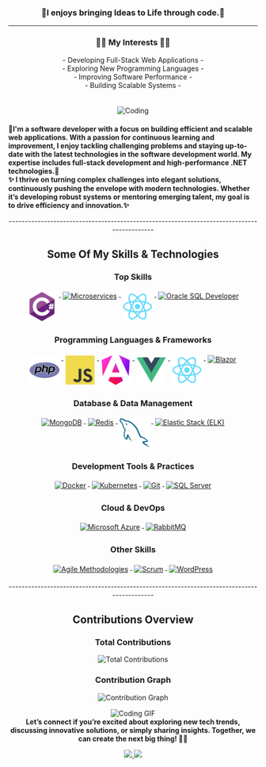 <div align="center">
  <h3>🚀I enjoys bringing Ideas to Life through code.🚀</h3>
  <hr/>
  <h3>👨‍💻 My Interests 👨‍💻</h3>
<p align="center">
- Developing Full-Stack Web Applications - 
  <br>
- Exploring New Programming Languages - 
  <br>
- Improving Software Performance - 
  <br>
- Building Scalable Systems - 
</p>
  <img height="200" style="margin:20px" src="https://media.giphy.com/media/qgQUggAC3Pfv687qPC/giphy.gif" alt="Coding">
</div>

<b align="center">
  🔧I'm a software developer with a focus on building efficient and scalable web applications. With a passion for continuous learning and improvement, I enjoy tackling challenging problems and staying up-to-date with the latest technologies in the software development world. My expertise includes full-stack development and high-performance .NET technologies.🔧
  <br>
  ✨ I thrive on turning complex challenges into elegant solutions, continuously pushing the envelope with modern technologies. Whether it’s developing robust systems or mentoring emerging talent, my goal is to drive efficiency and innovation.✨
</b>

<p align="center">
-------------------------------------------------------------------------------------------
</p>

<h2 align="center">Some Of My Skills & Technologies</h2>

<h3 align="center">Top Skills</h3>
<p align="center">
  <a href="https://docs.microsoft.com/en-us/dotnet/csharp/">
    <img src="https://raw.githubusercontent.com/devicons/devicon/master/icons/csharp/csharp-original.svg" height="60px" alt="C#" style="vertical-align:top; margin:4px;">
  </a>
  <a href="https://microservices.io/">
    <img src="https://www.vectorlogo.zone/logos/microservices/microservices-ar21.svg" height="60px" alt="Microservices" style="vertical-align:top; margin:4px;">
  </a>
  <a href="https://reactjs.org/">
    <img src="https://raw.githubusercontent.com/devicons/devicon/master/icons/react/react-original.svg" height="60px" alt="React.js" style="vertical-align:top; margin:4px;">
  </a>
  <a href="https://www.oracle.com/database/technologies/">
    <img src="https://www.vectorlogo.zone/logos/oracle/oracle-ar21.svg" height="60px" alt="Oracle SQL Developer" style="vertical-align:top; margin:4px;">
  </a>
</p>

<h3 align="center">Programming Languages & Frameworks</h3>
<p align="center">
  <a href="https://www.php.net/">
    <img src="https://raw.githubusercontent.com/devicons/devicon/master/icons/php/php-original.svg" height="60px" alt="PHP" style="vertical-align:top; margin:4px;">
  </a>
  <a href="https://www.javascript.com/">
    <img src="https://raw.githubusercontent.com/devicons/devicon/master/icons/javascript/javascript-original.svg" height="60px" alt="JavaScript" style="vertical-align:top; margin:4px;">
  </a>
  <a href="https://www.angular.io/">
    <img src="https://raw.githubusercontent.com/devicons/devicon/master/icons/angular/angular-original.svg" height="60px" alt="Angular" style="vertical-align:top; margin:4px;">
  </a>
  <a href="https://vuejs.org/">
    <img src="https://raw.githubusercontent.com/devicons/devicon/master/icons/vuejs/vuejs-original.svg" height="60px" alt="Vue.js" style="vertical-align:top; margin:4px;">
  </a>
  <a href="https://reactnative.dev/">
    <img src="https://raw.githubusercontent.com/devicons/devicon/master/icons/react/react-original.svg" height="60px" alt="React Native" style="vertical-align:top; margin:4px;">
  </a>
  <a href="https://blazor.net/">
    <img src="https://www.vectorlogo.zone/logos/blazor/blazor-ar21.svg" height="60px" alt="Blazor" style="vertical-align:top; margin:4px;">
  </a>
</p>

<h3 align="center">Database & Data Management</h3>
<p align="center">
  <a href="https://www.mongodb.com/">
    <img src="https://www.vectorlogo.zone/logos/mongodb/mongodb-ar21.svg" height="60px" alt="MongoDB" style="vertical-align:top; margin:4px;">
  </a>
  <a href="https://www.redis.io/">
    <img src="https://www.vectorlogo.zone/logos/redis/redis-ar21.svg" height="60px" alt="Redis" style="vertical-align:top; margin:4px;">
  </a>
  <a href="https://www.mysql.com/">
    <img src="https://raw.githubusercontent.com/devicons/devicon/master/icons/mysql/mysql-original.svg" height="60px" alt="MySQL" style="vertical-align:top; margin:4px;">
  </a>
  <a href="https://www.elastic.co/what-is/elk-stack">
    <img src="https://www.vectorlogo.zone/logos/elastic/elastic-ar21.svg" height="60px" alt="Elastic Stack (ELK)" style="vertical-align:top; margin:4px;">
  </a>
</p>

<h3 align="center">Development Tools & Practices</h3>
<p align="center">
  <a href="https://www.docker.com/">
    <img src="https://www.vectorlogo.zone/logos/docker/docker-ar21.svg" height="60px" alt="Docker" style="vertical-align:top; margin:4px;">
  </a>
  <a href="https://kubernetes.io/">
    <img src="https://www.vectorlogo.zone/logos/kubernetes/kubernetes-ar21.svg" height="60px" alt="Kubernetes" style="vertical-align:top; margin:4px;">
  </a>
  <a href="https://git-scm.com/">
    <img src="https://www.vectorlogo.zone/logos/git-scm/git-scm-ar21.svg" height="60px" alt="Git" style="vertical-align:top; margin:4px;">
  </a>
  <a href="https://www.microsoft.com/en-us/sql-server/">
    <img src="https://cdn.worldvectorlogo.com/logos/microsoft-sql-server-1.svg" height="60px" alt="SQL Server" style="vertical-align:top; margin:4px;">
  </a>
</p>

<h3 align="center">Cloud & DevOps</h3>
<p align="center">
  <a href="https://azure.microsoft.com/">
    <img src="https://www.vectorlogo.zone/logos/microsoft_azure/microsoft_azure-ar21.svg" height="60px" alt="Microsoft Azure" style="vertical-align:top; margin:4px;">
  </a>
  <a href="https://www.rabbitmq.com/">
    <img src="https://www.vectorlogo.zone/logos/rabbitmq/rabbitmq-ar21.svg" height="60px" alt="RabbitMQ" style="vertical-align:top; margin:4px;">
  </a>
</p>

<h3 align="center">Other Skills</h3>
<p align="center">
  <a href="https://www.agilealliance.org/agile101/">
    <img src="https://www.vectorlogo.zone/logos/agile/agile-ar21.svg" height="60px" alt="Agile Methodologies" style="vertical-align:top; margin:4px;">
  </a>
  <a href="https://www.scrum.org/">
    <img src="https://www.vectorlogo.zone/logos/scrum/scrum-ar21.svg" height="60px" alt="Scrum" style="vertical-align:top; margin:4px;">
  </a>
  <a href="https://wordpress.org/">
    <img src="https://www.vectorlogo.zone/logos/wordpress/wordpress-ar21.svg" height="60px" alt="WordPress" style="vertical-align:top; margin:4px;">
  </a>
</p>
<p align="center">
-------------------------------------------------------------------------------------------
</p>
<div align="center">
  
## Contributions Overview

### Total Contributions

![Total Contributions](https://github-readme-stats.vercel.app/api?username=raminsharifiOrg&show_icons=true&hide_title=true&count_private=true)

### Contribution Graph

![Contribution Graph](https://github-readme-streak-stats.herokuapp.com/?user=raminsharifiOrg)
</div>

<div align="center">

<img align='center' height='160'  src='https://media.giphy.com/media/L8K62iTDkzGX6/giphy.gif' alt='Coding GIF'>
<br>
<b align="center">
  Let’s connect if you’re excited about exploring new tech trends, discussing innovative solutions, or simply sharing insights. Together, we can create the next big thing! 🚀💬
</b>
<p align="center"> 

 <a href="https://www.linkedin.com/in/ramin-sharifi-17b3791ba/" alt="https://www.linkedin.com/in/ramin-sharifi-17b3791ba/">
   <img src="https://img.shields.io/badge/LinkedIn-0A66C2?logo=linkedin&logoColor=white&style=for-the-badge&link=https://www.linkedin.com/in/yourprofile" />
 </a>
 <a href="mailto:rm.sharifi1381@gmail.com" alt="rm.sharifi1381@gmail.com E-mail">
   <img src="https://img.shields.io/badge/Gmail-D14836?logo=gmail&logoColor=white&style=for-the-badge&link=mailto:youremail@example.com" />
 </a>
</p>

</div>
